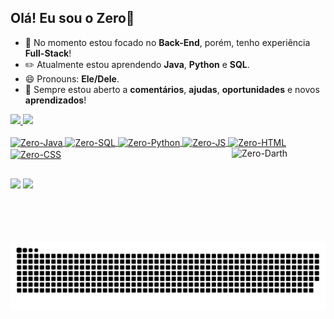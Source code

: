 <h2>Olá! Eu sou o <strong>Zero</strong>👋</h2> 

<ul>
  <li>
    <p1>🔧 No momento estou focado no <strong>Back-End</strong>, porém, tenho experiência <strong>Full-Stack</strong>!</p1>
  </li> 
  <li> 
    <p1>✏️ Atualmente estou aprendendo <strong>Java</strong>, <strong>Python</strong> e <strong>SQL</strong>.</p1>
  </li>
  <li>
    <p1>😄 Pronouns: <strong>Ele/Dele</strong>.</p1>
  </li>
    <li>
  <p1>🤔 Sempre estou aberto a <strong>comentários</strong>, <strong>ajudas</strong>, <strong>oportunidades</strong> e novos <strong>aprendizados</strong>!</p1>
    </li>
</ul>

  <div>
    <a href="https://github.com/Zerodll">
    <img height="150cm" src="https://github-readme-stats.vercel.app/api?username=Zerodll&show_icons=true&theme=radical"/>
    <img height="150cm" src="https://github-readme-stats.vercel.app/api/top-langs/?username=Zerodll&layout=compact&langs_count=168&theme=radical"/>  
  </div>

  <div style="display: inline_block"><br>
    <img align="center" alt="Zero-Java" height="25" width="85" src="https://img.shields.io/badge/Java-ED8B00?style=for-the-badge&logo=openjdk&logoColor=white"/>
    <img align="center" alt="Zero-SQL" height="25" width="100" src="https://img.shields.io/badge/MySQL-00000F?style=for-the-badge&logo=mysql&logoColor=white"/>
    <img align="center" alt="Zero-Python" height="25" width="85" src="https://img.shields.io/badge/Python-14354C?style=for-the-badge&logo=python&logoColor=white"/>
    <img align="center" alt="Zero-JS" height="25" width="90" src="https://img.shields.io/badge/JavaScript-F7DF1E?style=for-the-badge&logo=javascript&logoColor=black"/>
    <img align="center" alt="Zero-HTML" height="25" width="85" src="https://img.shields.io/badge/HTML5-E34F26?style=for-the-badge&logo=html5&logoColor=white"/>
    <img align="center" alt="Zero-CSS" height="25" width="85" src="https://img.shields.io/badge/CSS3-1572B6?style=for-the-badge&logo=css3&logoColor=white"/>
    <img align="right" alt="Zero-Darth" height="150" width="150" src="https://i.pinimg.com/564x/10/88/63/108863a344fd73e258c0e26eceb15835.jpg">
  </div>

  

  ##

  <div>
    <a href="https://www.linkedin.com/in/joaovaparecido" target="_blank"><img src="https://img.shields.io/badge/LinkedIn-0077B5?style=for-the-badge&logo=linkedin&logoColor=white" target="_blank"></a>
    <a href="https://www.instagram.com/jotave000" target="_blank"><img src="https://img.shields.io/badge/-Instagram-%23E4405F?style=for-the-badge&logo=instagram&logoColor=white" target="_blank"></a>
  </div>

  <picture>
  <source media="(prefers-color-scheme: dark)" srcset="https://raw.githubusercontent.com/Zerodll/Zerodll/output/github-contribution-grid-snake-light.svg">
  <img alt="github contribution grid snake animation" src="https://raw.githubusercontent.com/Zerodll/Zerodll/output/github-contribution-grid-snake.svg">
</picture>
